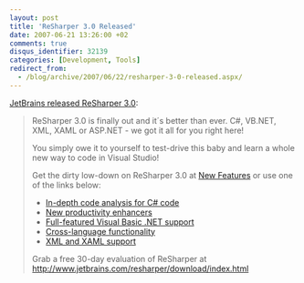 ```yaml
---
layout: post
title: 'ReSharper 3.0 Released'
date: 2007-06-21 13:26:00 +02
comments: true
disqus_identifier: 32139
categories: [Development, Tools]
redirect_from:
  - /blog/archive/2007/06/22/resharper-3-0-released.aspx/
---
```


[JetBrains released ReSharper 3.0](http://blogs.jetbrains.com/dotnet/2007/06/come-one-come-all-resharper-30-is-here/): 

> ReSharper 3.0 is finally out and it´s better than ever. C\#, VB.NET, XML, XAML or ASP.NET - we got it all for you right here!
>
> You simply owe it to yourself to test-drive this baby and learn a whole new way to code in Visual Studio!
>
> Get the dirty low-down on ReSharper 3.0 at [New Features](http://www.jetbrains.com/resharper/features/newfeatures.html) or use one of the links below:
>
> -   [In-depth code analysis for C\# code](http://www.jetbrains.com/resharper/features/newfeatures.html#Productivity_Enhancers)
> -   [New productivity enhancers](http://www.jetbrains.com/resharper/features/newfeatures.html#vbImprovements)
> -   [Full-featured Visual Basic .NET support](http://www.jetbrains.com/resharper/features/cross-language.html)
> -   [Cross-language functionality](http://www.jetbrains.com/resharper/features/newfeatures.html#XML_and_XAML_Support)
> -   [XML and XAML support](http://www.jetbrains.com/resharper/features/newfeatures.html#XML_and_XAML_Support)
>
> Grab a free 30-day evaluation of ReSharper at <http://www.jetbrains.com/resharper/download/index.html>



